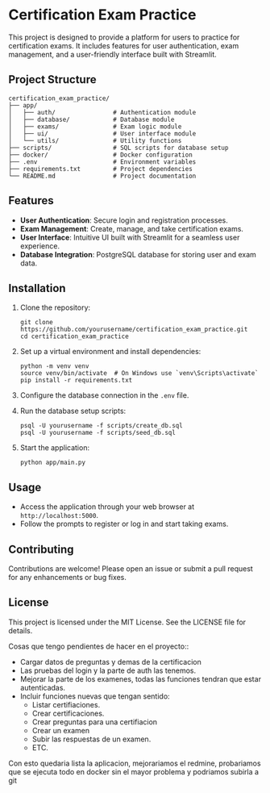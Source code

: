 # Certification Exam Practice

This project is designed to provide a platform for users to practice for certification exams. It includes features for user authentication, exam management, and a user-friendly interface built with Streamlit.

## Project Structure

```
certification_exam_practice/
├── app/
│   ├── auth/                # Authentication module
│   ├── database/            # Database module
│   ├── exams/               # Exam logic module
│   ├── ui/                  # User interface module
│   └── utils/               # Utility functions
├── scripts/                 # SQL scripts for database setup
├── docker/                  # Docker configuration
├── .env                     # Environment variables
├── requirements.txt         # Project dependencies
└── README.md                # Project documentation
```

## Features

- **User Authentication**: Secure login and registration processes.
- **Exam Management**: Create, manage, and take certification exams.
- **User Interface**: Intuitive UI built with Streamlit for a seamless user experience.
- **Database Integration**: PostgreSQL database for storing user and exam data.

## Installation

1. Clone the repository:
   ```
   git clone https://github.com/yourusername/certification_exam_practice.git
   cd certification_exam_practice
   ```

2. Set up a virtual environment and install dependencies:
   ```
   python -m venv venv
   source venv/bin/activate  # On Windows use `venv\Scripts\activate`
   pip install -r requirements.txt
   ```

3. Configure the database connection in the `.env` file.

4. Run the database setup scripts:
   ```
   psql -U yourusername -f scripts/create_db.sql
   psql -U yourusername -f scripts/seed_db.sql
   ```

5. Start the application:
   ```
   python app/main.py
   ```

## Usage

- Access the application through your web browser at `http://localhost:5000`.
- Follow the prompts to register or log in and start taking exams.

## Contributing

Contributions are welcome! Please open an issue or submit a pull request for any enhancements or bug fixes.

## License

This project is licensed under the MIT License. See the LICENSE file for details.




Cosas que tengo pendientes de hacer en el proyecto::
- Cargar datos de preguntas y demas de la certificacion
- Las pruebas del login y la parte de auth las tenemos.
- Mejorar la parte de los examenes, todas las funciones tendran que estar autenticadas.
- Incluir funciones nuevas que tengan sentido:
   - Listar certifiaciones.
   - Crear certificaciones.
   - Crear preguntas para una certifiacion
   - Crear un examen
   - Subir las respuestas de un examen.
   - ETC.

Con esto quedaria lista la aplicacion, mejorariamos el redmine, probariamos que se ejecuta todo en docker sin el mayor problema y podriamos subirla a git